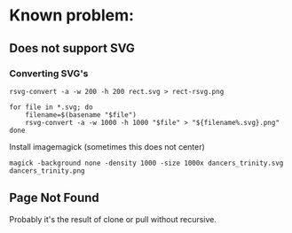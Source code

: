 
# Known problem:

## Does not support SVG

### Converting SVG's

`rsvg-convert -a -w 200 -h 200 rect.svg > rect-rsvg.png`

```
for file in *.svg; do
    filename=$(basename "$file")
    rsvg-convert -a -w 1000 -h 1000 "$file" > "${filename%.svg}.png"
done
```


Install imagemagick (sometimes this does not center)

`magick -background none -density 1000 -size 1000x dancers_trinity.svg dancers_trinity.png`




## Page Not Found

Probably it's the result of clone or pull without recursive.